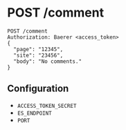 POST /comment
=============

```
POST /comment
Authorization: Baerer <access_token>
{
  "page": "12345",
  "site": "23456",
  "body": "No comments."
}
```

Configuration
-------------

* `ACCESS_TOKEN_SECRET`
* `ES_ENDPOINT`
* `PORT`


